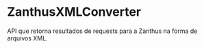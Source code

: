 # ZanthusXMLConverter
API que retorna resultados de requests para a Zanthus na forma de arquivos XML.

